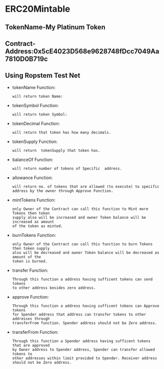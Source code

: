 # ERC20Mintable
 ## TokenName-My Platinum Token
 ## Contract-Address:0x5cE4023D568e9628748fDcc7049Aa7810D0B719c
 ## Using Ropstem Test Net

- tokenName Function:

      will return token Name:
- tokenSymbol Function:

      will return token Symbol:
- tokenDecimal Function:

      will return that token has how many decimals.
- tokenSupply Function:

      will return  tokenSupply that token has.
- balanceOf Function:

      will return number of tokens of Specific  address.
- allowance Function:

      will return no. of tokens that are allowed (to execute) to specific
      address by the owner through Approve Function.
- mintTokens Function:

      only Owner of the Contract can call this function to Mint more Tokens then token
      supply also will be increased and owner Token balance will be increased as amount
      of the token as minted.
- burnTokens Function:

      only Owner of the Contract can call this function to burn Tokens then token supply
      also will be decreased and owner Token balance will be decreased as amount of the
      token is burned.
- transfer Function:

      Through this function a address having sufficent tokens can send tokens
      to other address besides zero address.
- approve Function:

      Through this function a address having sufficent tokens can Approve tokens
      for Spender address that address can transfer tokens to other addresses through
      transferFrom function. Spender address should not be Zero address.
- transferFrom Function:

      Through this function a Spender address having sufficent tokens that are approved 
      by Owner address to Spender address, Spender can transfer allowed tokens to
      other addresses within limit provided to Spender. Receiver address 
      should not be Zero address.

    
